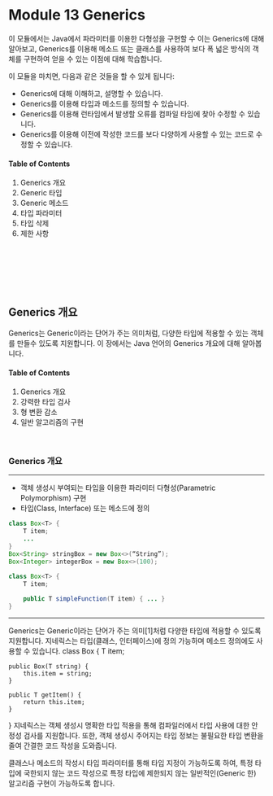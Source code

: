 # Module 13 Generics
이 모듈에서는 Java에서 파라미터를 이용한 다형성을 구현할 수 이는 Generics에 대해 알아보고, Generics를 이용해 메소드 또는 클래스를 사용하여 보다 폭 넓은 방식의 객체를 구현하여 얻을 수 있는 이점에 대해 학습합니다.

이 모듈을 마치면, 다음과 같은 것들을 할 수 있게 됩니다:
* Generics에 대해 이해하고, 설명할 수 있습니다.
* Generics를 이용해 타입과 메소드를 정의할 수 있습니다.
* Generics를 이용해 런타임에서 발생할 오류를 컴파일 타임에 찾아 수정할 수 있습니다.
* Generics를 이용해 이전에 작성한 코드를 보다 다양하게 사용할 수 있는 코드로 수정할 수 있습니다.

#### Table of Contents
1. Generics 개요
2. Generic 타입
3. Generic 메소드
4. 타입 파라미터
5. 타입 삭제
6. 제한 사항

<br />
<br />
<br />
<br />
<br />

## Generics 개요
Generics는 Generic이라는 단어가 주는 의미처럼, 다양한 타입에 적용할 수 있는 객체를 만들수 있도록 지원합니다. 이 장에서는 Java 언어의 Generics 개요에 대해 알아봅니다.

#### Table of Contents
1. Generics 개요
2. 강력한 타입 검사
3. 형 변환 감소
4. 일반 알고리즘의 구현

<br />

### Generics 개요
***
* 객체 생성시 부여되는 타입을 이용한 파라미터 다형성(Parametric Polymorphism) 구현
* 타입(Class, Interface) 또는 메소드에 정의
```java
class Box<T> {
    T item;
    ...
}
Box<String> stringBox = new Box<>(“String”);
Box<Integer> integerBox = new Box<>(100);

class Box<T> {
    T item;
    
    public T simpleFunction(T item) { ... }
}
```
***
Generics는 Generic이라는 단어가 주는 의미[1]처럼 다양한 타입에 적용할 수 있도록 지원합니다. 지네릭스는 타입(클래스, 인터페이스)에 정의 가능하며 메소드 정의에도 사용할 수 있습니다.
class Box<T> {
    T item;

    public Box(T string) {
        this.item = string;
    }

    public T getItem() {
        return this.item;
    }
}
지네릭스는 객체 생성시 명확한 타입 적용을 통해 컴파일러에서 타입 사용에 대한 안정성 검사를 지원합니다. 또한, 객체 생성시 주어지는 타입 정보는 불필요한 타입 변환을 줄여 간결한 코드 작성을 도와줍니다. 

클래스나 메소드의 작성시 타입 파라미터를 통해 타입 지정이 가능하도록 하여, 특정 타입에 국한되지 않는 코드 작성으로 특정 타입에 제한되지 않는 일반적인(Generic 한) 알고리즘 구현이 가능하도록 합니다.

[^1]: 각주 내용은 다음과 같다.